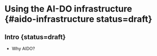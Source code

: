 
# Using the AI-DO infrastructure {#aido-infrastructure status=draft}


<minitoc/>


## Intro {status=draft}

* Why AIDO?
